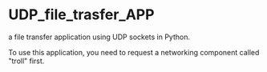 # UDP_file_trasfer_APP
a file transfer application using UDP sockets in Python. 


To use this application, you need to request a networking component called "troll" first. 
